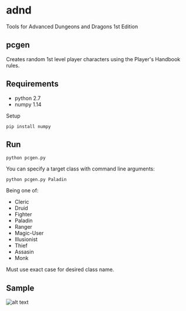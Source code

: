 # adnd

Tools for Advanced Dungeons and Dragons 1st Edition

## pcgen

Creates random 1st level player characters using the Player's Handbook rules.

## Requirements

* python 2.7
* numpy 1.14

Setup

    pip install numpy

## Run

    python pcgen.py

You can specify a target class with command line arguments:

    python pcgen.py Paladin

Being one of:

* Cleric
* Druid
* Fighter
* Paladin
* Ranger
* Magic-User
* Illusionist
* Thief
* Assasin
* Monk

Must use exact case for desired class name.

## Sample

![alt text](https://raw.githubusercontent.com/sgtnasty/adnd/master/sample.png "Screenshot")
